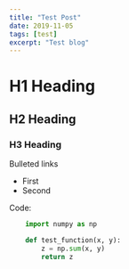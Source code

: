 ```yaml
---
title: "Test Post"
date: 2019-11-05
tags: [test]
excerpt: "Test blog"
---
```


# H1 Heading

## H2 Heading

### H3 Heading

Bulleted links
- First
- Second

Code:
```python
    import numpy as np

    def test_function(x, y):
        z = np.sum(x, y)
        return z
```